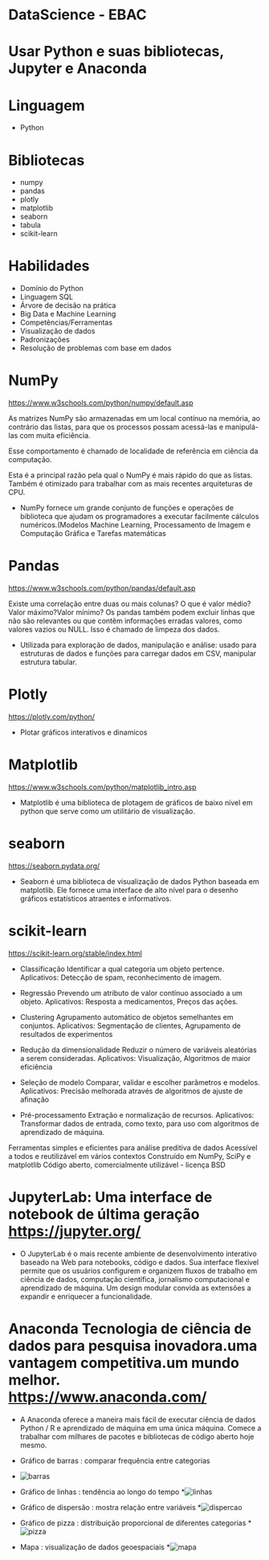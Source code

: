 # DataScience - EBAC

# Usar Python e suas bibliotecas, Jupyter e Anaconda

# Linguagem
- Python

# Bibliotecas
- numpy
- pandas
- plotly
- matplotlib
- seaborn
- tabula
- scikit-learn

# Habilidades 

- Domínio do Python
- Linguagem SQL
- Árvore de decisão na prática
- Big Data e Machine Learning
- Competências/Ferramentas
- Visualização de dados
- Padronizações
- Resolução de problemas com base em dados

# NumPy 

https://www.w3schools.com/python/numpy/default.asp

As matrizes NumPy são armazenadas em um local contínuo na memória, ao contrário das listas, para que os processos possam acessá-las e manipulá-las com muita eficiência.

Esse comportamento é chamado de localidade de referência em ciência da computação.

Esta é a principal razão pela qual o NumPy é mais rápido do que as listas. Também é otimizado para trabalhar com as mais recentes arquiteturas de CPU.

- NumPy fornece um grande conjunto de funções e operações de biblioteca que ajudam os programadores a executar facilmente cálculos numéricos.(Modelos Machine Learning, Processamento de Imagem e Computação Gráfica e Tarefas matemáticas

# Pandas

https://www.w3schools.com/python/pandas/default.asp

Existe uma correlação entre duas ou mais colunas?
O que é valor médio?Valor máximo?Valor mínimo?
Os pandas também podem excluir linhas que não são relevantes ou que contêm informações erradas valores, como valores vazios ou NULL. Isso é chamado de limpeza dos dados.

- Utilizada para exploração de dados, manipulação e análise: 
  usado para estruturas de dados e funções para carregar dados em CSV, manipular estrutura tabular.
  
# Plotly

https://plotly.com/python/

- Plotar gráficos interativos e dinamicos

# Matplotlib

https://www.w3schools.com/python/matplotlib_intro.asp

- Matplotlib é uma biblioteca de plotagem de gráficos de baixo nível em python que serve como um utilitário de visualização.

# seaborn 

https://seaborn.pydata.org/

- Seaborn é uma biblioteca de visualização de dados Python baseada em matplotlib. Ele fornece uma interface de alto nível para o desenho gráficos estatísticos atraentes e informativos.

# scikit-learn

https://scikit-learn.org/stable/index.html

- Classificação
Identificar a qual categoria um objeto pertence.
Aplicativos: Detecção de spam, reconhecimento de imagem.

- Regressão
Prevendo um atributo de valor contínuo associado a um objeto.
Aplicativos: Resposta a medicamentos, Preços das ações.

- Clustering
Agrupamento automático de objetos semelhantes em conjuntos.
Aplicativos: Segmentação de clientes, Agrupamento de resultados de experimentos

- Redução da dimensionalidade
Reduzir o número de variáveis aleatórias a serem consideradas.
Aplicativos: Visualização, Algoritmos de maior eficiência

- Seleção de modelo
Comparar, validar e escolher parâmetros e modelos.
Aplicativos: Precisão melhorada através de algoritmos de ajuste de afinação

- Pré-processamento
Extração e normalização de recursos.
Aplicativos: Transformar dados de entrada, como texto, para uso com algoritmos de aprendizado de máquina.

Ferramentas simples e eficientes para análise preditiva de dados
Acessível a todos e reutilizável em vários contextos
Construído em NumPy, SciPy e matplotlib
Código aberto, comercialmente utilizável - licença BSD


# JupyterLab: Uma interface de notebook de última geração https://jupyter.org/
- O JupyterLab é o mais recente ambiente de desenvolvimento interativo baseado na Web para notebooks, código e dados. Sua interface flexível permite que os usuários configurem e organizem fluxos de trabalho em ciência de dados, computação científica, jornalismo computacional e aprendizado de máquina. Um design modular convida as extensões a expandir e enriquecer a funcionalidade.

# Anaconda Tecnologia de ciência de dados para pesquisa inovadora.uma vantagem competitiva.um mundo melhor. https://www.anaconda.com/
- A Anaconda oferece a maneira mais fácil de executar ciência de dados Python / R e aprendizado de máquina em uma única máquina. Comece a trabalhar com milhares de pacotes e bibliotecas de código aberto hoje mesmo.

* Gráfico de barras : comparar frequência entre categorias
* ![barras](https://user-images.githubusercontent.com/96266332/222607976-6789823b-9096-428b-8dc9-b339d7a5ba76.jpg)

* Gráfico de linhas : tendência ao longo do tempo
*![linhas](https://user-images.githubusercontent.com/96266332/222608064-51b74f02-105a-4c8d-88d4-fa0b6b1aac14.png)

* Gráfico de dispersão : mostra relação entre variáveis 
*![dispercao](https://user-images.githubusercontent.com/96266332/222608155-0b014fa5-4aea-48e2-b76a-84c2c7c331af.png)

* Gráfico de pizza : distribuição proporcional de diferentes categorias
*![pizza](https://user-images.githubusercontent.com/96266332/222608253-076b124a-547f-4f5a-ace3-428653b266bd.jpg)

* Mapa : visualização de dados geoespaciais
*![mapa](https://user-images.githubusercontent.com/96266332/222608341-06ba2cbd-c154-40e9-8e28-edf86078799c.gif)
